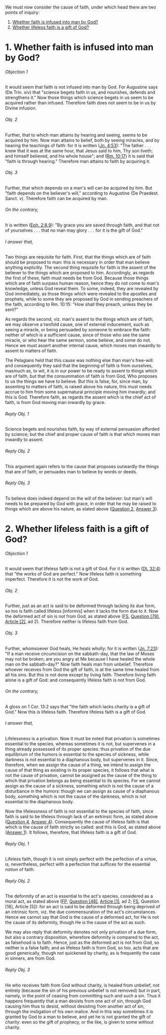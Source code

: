 We must now consider the cause of faith, under which head there are two points of inquiry:  

1. [ Whether faith is infused into man by God?](#1.%20Whether%20faith%20is%20infused%20into%20man%20by%20God?)
2. [ Whether lifeless faith is a gift of God?](#2.%20Whether%20lifeless%20faith%20is%20a%20gift%20of%20God?)



# 1. Whether faith is infused into man by God? 

###### Objection 1
It would seem that faith is not infused into man by God. For Augustine says (De Trin. xiv) that "science begets faith in us, and nourishes, defends and strengthens it." Now those things which science begets in us seem to be acquired rather than infused. Therefore faith does not seem to be in us by Divine infusion.  

###### Obj. 2
Further, that to which man attains by hearing and seeing, seems to be acquired by him. Now man attains to belief, both by seeing miracles, and by hearing the teachings of faith: for it is written ([Jn. 4:53](http://bible.gospelcom.net/bible?Jn++4:53)): "The father . . . knew that it was at the same hour, that Jesus said to him, Thy son liveth; and himself believed, and his whole house"; and ([Rm. 10:17](http://bible.gospelcom.net/bible?Rm++10:17)) it is said that "faith is through hearing." Therefore man attains to faith by acquiring it.  

###### Obj. 3
Further, that which depends on a man's will can be acquired by him. But "faith depends on the believer's will," according to Augustine (De Praedest. Sanct. v). Therefore faith can be acquired by man.  

###### On the contrary,
It is written ([Eph. 2:8,9](http://bible.gospelcom.net/bible?Eph++2:8,9)): "By grace you are saved through faith, and that not of yourselves . . . that no man may glory . . . for it is the gift of God."  

###### I answer that,
Two things are requisite for faith. First, that the things which are of faith should be proposed to man: this is necessary in order that man believe anything explicitly. The second thing requisite for faith is the assent of the believer to the things which are proposed to him. Accordingly, as regards the first of these, faith must needs be from God. Because those things which are of faith surpass human reason, hence they do not come to man's knowledge, unless God reveal them. To some, indeed, they are revealed by God immediately, as those things which were revealed to the apostles and prophets, while to some they are proposed by God in sending preachers of the faith, according to Rm. 10:15: "How shall they preach, unless they be sent?"  

As regards the second, viz. man's assent to the things which are of faith, we may observe a twofold cause, one of external inducement, such as seeing a miracle, or being persuaded by someone to embrace the faith: neither of which is a sufficient cause, since of those who see the same miracle, or who hear the same sermon, some believe, and some do not. Hence we must assert another internal cause, which moves man inwardly to assent to matters of faith.  

The Pelagians held that this cause was nothing else than man's free-will: and consequently they said that the beginning of faith is from ourselves, inasmuch as, to wit, it is in our power to be ready to assent to things which are of faith, but that the consummation of faith is from God, Who proposes to us the things we have to believe. But this is false, for, since man, by assenting to matters of faith, is raised above his nature, this must needs accrue to him from some supernatural principle moving him inwardly; and this is God. Therefore faith, as regards the assent which is the chief act of faith, is from God moving man inwardly by grace.  

###### Reply Obj. 1
Science begets and nourishes faith, by way of external persuasion afforded by science; but the chief and proper cause of faith is that which moves man inwardly to assent.  

###### Reply Obj. 2
This argument again refers to the cause that proposes outwardly the things that are of faith, or persuades man to believe by words or deeds.  

###### Reply Obj. 3
To believe does indeed depend on the will of the believer: but man's will needs to be prepared by God with grace, in order that he may be raised to things which are above his nature, as stated above ([Question 2](02.%20Act%20of%20Faith.md), [Answer 3](02.%20Act%20of%20Faith.md#3.%20Whether%20it%20is%20necessary%20for%20salvation%20to%20believe%20anything%20above%20the%20natural%20reason?%20)).




# 2. Whether lifeless faith is a gift of God? 

###### Objection 1
It would seem that lifeless faith is not a gift of God. For it is written ([Dt. 32:4](http://bible.gospelcom.net/bible?Dt++32:4)) that "the works of God are perfect." Now lifeless faith is something imperfect. Therefore it is not the work of God.  

###### Obj. 2
Further, just as an act is said to be deformed through lacking its due form, so too is faith called lifeless \[informis\] when it lacks the form due to it. Now the deformed act of sin is not from God, as stated above ([FS](../FS.html), [Question \[79\]](../FS/FS079.html#FSQ79OUTP1), [Article \[2\]](../FS/FS079.html#FSQ79A2THEP1), ad 2). Therefore neither is lifeless faith from God.  

###### Obj. 3
Further, whomsoever God heals, He heals wholly: for it is written ([Jn. 7:23](http://bible.gospelcom.net/bible?Jn++7:23)): "If a man receive circumcision on the sabbath-day, that the law of Moses may not be broken; are you angry at Me because I have healed the whole man on the sabbath-day?" Now faith heals man from unbelief. Therefore whoever receives from God the gift of faith, is at the same time healed from all his sins. But this is not done except by living faith. Therefore living faith alone is a gift of God: and consequently lifeless faith is not from God.  

###### On the contrary,
A gloss on 1 Cor. 13:2 says that "the faith which lacks charity is a gift of God." Now this is lifeless faith. Therefore lifeless faith is a gift of God.  

###### I answer that,
Lifelessness is a privation. Now it must be noted that privation is sometimes essential to the species, whereas sometimes it is not, but supervenes in a thing already possessed of its proper species: thus privation of the due equilibrium of the humors is essential to the species of sickness, while darkness is not essential to a diaphanous body, but supervenes in it. Since, therefore, when we assign the cause of a thing, we intend to assign the cause of that thing as existing in its proper species, it follows that what is not the cause of privation, cannot be assigned as the cause of the thing to which that privation belongs as being essential to its species. For we cannot assign as the cause of a sickness, something which is not the cause of a disturbance in the humors: though we can assign as cause of a diaphanous body, something which is not the cause of the darkness, which is not essential to the diaphanous body.  

Now the lifelessness of faith is not essential to the species of faith, since faith is said to be lifeless through lack of an extrinsic form, as stated above ([Question 4](04.%20Virtue%20Itself%20of%20Faith.md), [Answer 4](04.%20Virtue%20Itself%20of%20Faith.md#4.%20Whether%20lifeless%20faith%20can%20become%20living,%20or%20living%20faith,%20lifeless?%20)). Consequently the cause of lifeless faith is that which is the cause of faith strictly so called: and this is God, as stated above ([Answer 1](#1.%20Whether%20faith%20is%20infused%20into%20man%20by%20God?%20)). It follows, therefore, that lifeless faith is a gift of God.  

###### Reply Obj. 1
Lifeless faith, though it is not simply perfect with the perfection of a virtue, is, nevertheless, perfect with a perfection that suffices for the essential notion of faith.  

###### Reply Obj. 2
The deformity of an act is essential to the act's species, considered as a moral act, as stated above ([FP](../FP.html), [Question \[48\]](../FP/FP048.html#FPQ48OUTP1), [Article \[1\]](../FP/FP048.html#FPQ48A1THEP1), ad 2; [FS](../FS.html), Question \[18\], Article \[5\]): for an act is said to be deformed through being deprived of an intrinsic form, viz. the due commensuration of the act's circumstances. Hence we cannot say that God is the cause of a deformed act, for He is not the cause of its deformity, though He is the cause of the act as such.  

We may also reply that deformity denotes not only privation of a due form, but also a contrary disposition, wherefore deformity is compared to the act, as falsehood is to faith. Hence, just as the deformed act is not from God, so neither is a false faith; and as lifeless faith is from God, so too, acts that are good generically, though not quickened by charity, as is frequently the case in sinners, are from God.  

###### Reply Obj. 3
He who receives faith from God without charity, is healed from unbelief, not entirely (because the sin of his previous unbelief is not removed) but in part, namely, in the point of ceasing from committing such and such a sin. Thus it happens frequently that a man desists from one act of sin, through God causing him thus to desist, without desisting from another act of sin, through the instigation of his own malice. And in this way sometimes it is granted by God to a man to believe, and yet he is not granted the gift of charity: even so the gift of prophecy, or the like, is given to some without charity.